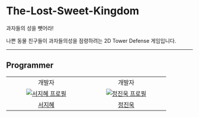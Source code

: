 # The-Lost-Sweet-Kingdom
과자들의 성을 뺏어라!

나쁜 동물 친구들이 과자들의성을 점령하려는 2D Tower Defense 게임입니다.

---
## Programmer

<table>
      <tr>
    <td align="center">
        개발자
      </a>
    </td>
    <td align="center">
        개발자
      </a>
    </td>
  </tr>
  <tr>
    <td align="center" width="200px">
      <a href="https://github.com/doro1129" target="_blank">
        <img src="https://avatars.githubusercontent.com/u/50572094?v=4" alt="서지혜 프로필" />
      </a>
    </td>
    <td align="center" width="200px">
      <a href="https://github.com/Jinwook700" target="_blank">
        <img src="https://avatars.githubusercontent.com/u/127014921?v=4" alt="정진욱 프로필" />
      </a>
    </td>
  </tr>
  <tr>
    <td align="center">
      <a href="https://github.com/doro1129" target="_blank">
        서지혜
      </a>
    </td>
    <td align="center">
      <a href="https://github.com/Jinwook700" target="_blank">
        정진욱
      </a>
    </td>
  </tr>
</table>
